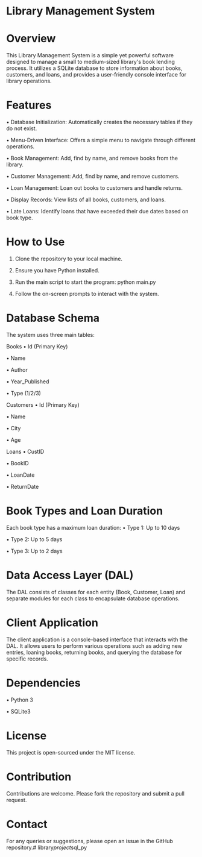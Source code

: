 # Library Management System
# Overview
This Library Management System is a simple yet powerful software designed to manage a small to medium-sized library's book lending process. It utilizes a SQLite database to store information about books, customers, and loans, and provides a user-friendly console interface for library operations.

# Features
•  Database Initialization: Automatically creates the necessary tables if they do not exist.

•  Menu-Driven Interface: Offers a simple menu to navigate through different operations.

•  Book Management: Add, find by name, and remove books from the library.

•  Customer Management: Add, find by name, and remove customers.

•  Loan Management: Loan out books to customers and handle returns.

•  Display Records: View lists of all books, customers, and loans.

•  Late Loans: Identify loans that have exceeded their due dates based on book type.

# How to Use

1. Clone the repository to your local machine.  

2. Ensure you have Python installed.  

3. Run the main script to start the program: python main.py  

4. Follow the on-screen prompts to interact with the system. 


# Database Schema
The system uses three main tables:

Books
•  Id (Primary Key)

•  Name

•  Author

•  Year_Published

•  Type (1/2/3)

Customers
•  Id (Primary Key)

•  Name

•  City

•  Age

Loans
•  CustID

•  BookID

•  LoanDate

•  ReturnDate

# Book Types and Loan Duration
Each book type has a maximum loan duration:
•  Type 1: Up to 10 days

•  Type 2: Up to 5 days

•  Type 3: Up to 2 days

# Data Access Layer (DAL)
The DAL consists of classes for each entity (Book, Customer, Loan) and separate modules for each class to encapsulate database operations.

# Client Application
The client application is a console-based interface that interacts with the DAL. It allows users to perform various operations such as adding new entries, loaning books, returning books, and querying the database for specific records.

# Dependencies
•  Python 3

•  SQLite3

# License
This project is open-sourced under the MIT license.

# Contribution
Contributions are welcome. Please fork the repository and submit a pull request.

# Contact
For any queries or suggestions, please open an issue in the GitHub repository.#   l i b r a r y _ p r o j e c t _ s q l _ p y  
 